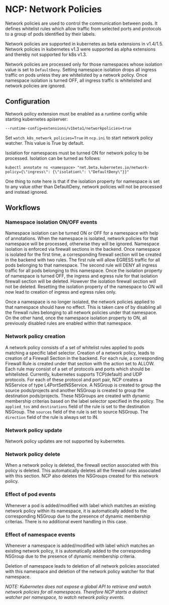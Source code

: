 NCP: Network Policies
=====================

Network policies are used to control the communication between pods. It
defines whitelist rules which allow traffic from selected ports and
protocols to a group of pods identified by their labels.

Network policies are supported in kubernetes as beta extensions in
v1.4/1.5. Network policies in kubernetes v1.3 were supported as alpha
extensions and thereby not supported for k8s v1.3.

Network policies are processed only for those namespaces whose isolation
value is set to `DefaultDeny`. Setting namespace isolation drops all
ingress traffic on pods unless they are whitelisted by a network policy.
Once namespace isolation is turned OFF, all ingress traffic is
whitelisted and network policies are ignored.

Configuration
-------------

Network policy extension must be enabled as a runtime config while
starting kubernetes apiserver:

    --runtime-config=extensions/v1beta1/networkpolicies=true

Set `watch_k8s_network_policies=True` in `ncp.ini` to start network
policy watcher. This value is True by default.

Isolation for namespaces must be turned ON for network policy to be
processed. Isolation can be turned as follows:

    kubectl annotate ns <namespace> "net.beta.kubernetes.io/network-policy={\"ingress\": {\"isolation\": \"DefaultDeny\"}}"

One thing to note here is that if the isolation property for namespace
is set to any value other than DefaultDeny, network policies will not be
processed and instead ignored.

Workflows
---------

### Namespace isolation ON/OFF events

Namespace isolation can be turned ON or OFF for a namespace with help of
annotations. When the namespace is isolated, network policies for that
namespace will be processed, otherwise they will be ignored. Namespace
isolation is enforced via firewall sections in the backend. Once
namespace is isolated for the first time, a corresponding firewall
section will be created in the backend with two rules. The first rule
will allow EGRESS traffic for all pods belonging to that namespace. The
second rule will DENY all ingress traffic for all pods belonging to this
namespace. Once the isolation property of namespace is turned OFF, the
ingress and egress rule for that isolation firewall section will be
deleted. However the isolation firewall section will not be deleted.
Resetting the isolation property of the namespace to ON will now lead to
creation of ingress and egress rules only.

Once a namespace is no longer isolated, the network policies applied to
that namespace should have no effect. This is taken care of by disabling
all the firewall rules belonging to all network policies under that
namespace. On the other hand, once the namespace isolation property to
ON, all previously disabled rules are enabled within that namespace.

### Network policy creation

A network policy consists of a set of whitelist rules applied to pods
matching a specific label selector. Creation of a network policy, leads
to creation of a Firewall Section in the backend. For each rule, a
corresponding Firewall Rule is created under that section with the
action set to ALLOW. Each rule may consist of a set of protocols and
ports which should be whitelisted. Currently, kubernetes supports
TCP(default) and UDP protocols. For each of these protocol and port
pair, NCP creates a NSService of type L4PortSetNSService. A NSGroup is
created to group the source pods/projects and another NSGroup is created
to group the destination pods/projects. These NSGroups are created with
dynamic membership criterias based on the label selector specified in
the policy. The `applied_tos` and `destinations` field of the rule is
set to the destination NSGroup. The `sources` field of the rule is set
to source NSGroup. The `direction` field of the rule is always set to
IN.

### Network policy update

Network policy updates are not supported by kubernetes.

### Network policy delete

When a network policy is deleted, the firewall section associated with
this policy is deleted. This automatically deletes all the firewall
rules associated with this section. NCP also deletes the NSGroups
created for this network policy.

### Effect of pod events

Whenever a pod is added/modified with label which matches an existing
network policy within its namespace, it is automatically added to the
corresponding NSGroup due to the presence of dynamic membership
criterias. There is no additional event handling in this case.

### Effect of namespace events

Whenever a namespace is added/modified with label which matches an
existing network policy, it is automatically added to the corresponding
NSGroup due to the presence of dynamic membership criteria.

Deletion of namespace leads to deletion of all network policies
associated with this namespace and deletion of the network policy
watcher for that namespace.

*NOTE: Kubernetes does not expose a global API to retrieve and watch
network policies for all namespaces. Therefore NCP starts a distinct
watcher per namespace, to watch network policy events.*
